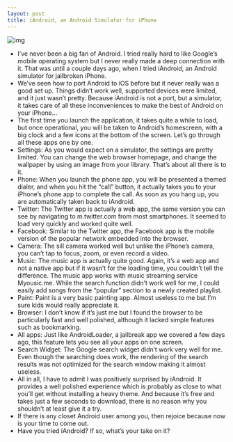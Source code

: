 ```yaml
---
layout: post
title: iAndroid, an Android Simulator for iPhone
---
```

![img](http://media.idownloadblog.com/wp-content/uploads/2010/11/Android-Eats-Apple.jpg)
* I’ve never been a big fan of Android. I tried really hard to like Google’s mobile operating system but I never really made a deep connection with it. That was until a couple days ago, when I tried iAndroid, an Android simulator for jailbroken iPhone.
* We’ve seen how to port Android to iOS before but it never really was a good set up. Things didn’t work well, supported devices were limited, and it just wasn’t pretty. Because iAndroid is not a port, but a simulator, it takes care of all these inconveniences to make the best of Android on your iPhone…
* The first time you launch the application, it takes quite a while to load, but once operational, you will be taken to Android’s homescreen, with a big clock and a few icons at the bottom of the screen. Let’s go through all these apps one by one.
* Settings: As you would expect on a simulator, the settings are pretty limited. You can change the web browser homepage, and change the wallpaper by using an image from your library. That’s about all there is to it.
* Phone: When you launch the phone app, you will be presented a themed dialer, and when you hit the “call” button, it actually takes you to your iPhone’s phone app to complete the call. As soon as you hang up, you are automatically taken back to iAndroid.
* Twitter: The Twitter app is actually a web app, the same version you can see by navigating to m.twitter.com from most smartphones. It seemed to load very quickly and worked quite well.
* Facebook: Similar to the Twitter app, the Facebook app is the mobile version of the popular network embedded into the browser.
* Camera: The sill camera worked well but unlike the iPhone’s camera, you can’t tap to focus, zoom, or even record a video.
* Music: The music app is actually quite good. Again, it’s a web app and not a native app but if it wasn’t for the loading time, you couldn’t tell the difference. The music app works with music streaming service Myousic.me. While the search function didn’t work well for me, I could easily add songs from the “popular” section to a newly created playlist.
* Paint: Paint is a very basic painting app. Almost useless to me but I’m sure kids would really appreciate it.
* Browser: I don’t know if it’s just me but I found the browser to be particularly fast and well polished, although it lacked simple features such as bookmarking.
* All apps: Just like AndroidLoader, a jailbreak app we covered a few days ago, this feature lets you see all your apps on one screen.
* Search Widget: The Google search widget didn’t work very well for me. Even though the searching does work, the rendering of the search results was not optimized for the search window making it almost useless.
* All in all, I have to admit I was positively surprised by iAndroid. It provides a well polished experience which is probably as close to what you’ll get without installing a heavy theme. And because it’s free and takes just a few seconds to download, there is no reason why you shouldn’t at least give it a try.
* If there is any closet Android user among you, then rejoice because now is your time to come out.
* Have you tried iAndroid? If so, what’s your take on it?

